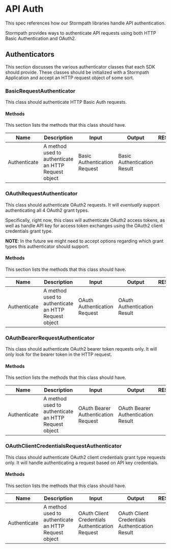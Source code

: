 # API Auth

This spec references how our Stormpath libraries handle API authentication.

Stormpath provides ways to authenticate API requests using both HTTP Basic
Authentication and OAuth2.


## Authenticators

This section discusses the various authenticator classes that each SDK should
provide.  These classes should be initialized with a Stormpath Application and
accept an HTTP request object of some sort.


### BasicRequestAuthenticator

This class should authenticate HTTP Basic Auth requests.


#### Methods

This section lists the methods that this class should have.

| Name | Description | Input | Output | REST | Java | Python | Node | PHP | Ruby |
| ---- | ----------- | ----- | ------ | ---- | ---- | ------ | ---- | --- | ---- |
| Authenticate | A method used to authenticate an HTTP Request object | Basic Authentication Request| Basic Authentication Result |  |  |  |  |  |  |


### OAuthRequestAuthenticator

This class should authenticate OAuth2 requests.  It will *eventually* support
authenticating all 4 OAuth2 grant types.

Specifically, right now, this class will authenticate OAuth2 access tokens, as
well as handle API key for access token exchanges using the OAuth2 client
credentials grant type.

**NOTE**: In the future we might need to accept options regarding which grant
types this authenticator should support.


#### Methods

This section lists the methods that this class should have.

| Name | Description | Input | Output | REST | Java | Python | Node | PHP | Ruby |
| ---- | ----------- | ----- | ------ | ---- | ---- | ------ | ---- | --- | ---- |
| Authenticate | A method used to authenticate an HTTP Request object | OAuth Authentication Request | OAuth Authentication Result |  |  |  |  |  |  |


### OAuthBearerRequestAuthenticator

This class should authenticate OAuth2 bearer token requests only.  It will only
look for the bearer token in the HTTP request.


#### Methods

This section lists the methods that this class should have.

| Name | Description | Input | Output | REST | Java | Python | Node | PHP | Ruby |
| ---- | ----------- | ----- | ------ | ---- | ---- | ------ | ---- | --- | ---- |
| Authenticate | A method used to authenticate an HTTP Request object | OAuth Bearer Authentication Request| OAuth Bearer Authentication Result |  |  |  |  |  |  |


### OAuthClientCredentialsRequestAuthenticator

This class should authenticate OAuth2 client credentials grant type requests
only.  It will handle authenticating a request based on API key credentials.


#### Methods

This section lists the methods that this class should have.

| Name | Description | Input | Output | REST | Java | Python | Node | PHP | Ruby |
| ---- | ----------- | ----- | ------ | ---- | ---- | ------ | ---- | --- | ---- |
| Authenticate | A method used to authenticate an HTTP Request object | OAuth Client Credentials Authentication Request| OAuth Client Credentials Authentication Result |  |  |  |  |  |  |
